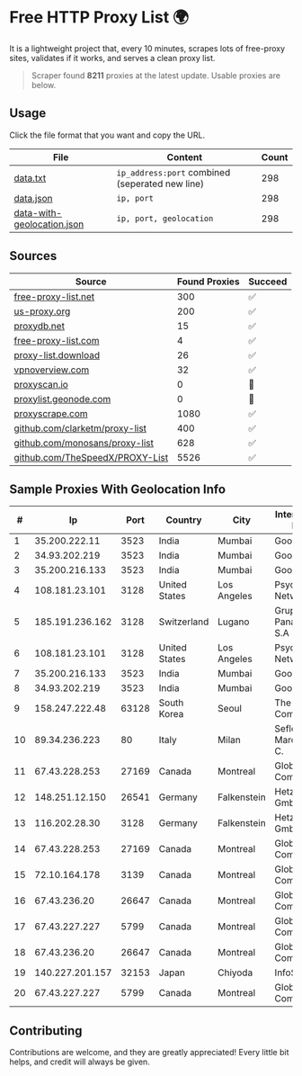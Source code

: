 
# Free HTTP Proxy List 🌍

It is a lightweight project that, every 10 minutes, scrapes lots of free-proxy sites, validates if it works, and serves a clean proxy list.


> Scraper found **8211** proxies at the latest update. Usable proxies are below.

## Usage

Click the file format that you want and copy the URL.


|File|Content|Count|
|----|-------|-----|
|[data.txt](https://raw.githubusercontent.com/themiralay/Proxy-List-World/master/data.txt)|`ip_address:port` combined (seperated new line)|298|
|[data.json](https://raw.githubusercontent.com/themiralay/Proxy-List-World/master/data.json)|`ip, port`|298|
|[data-with-geolocation.json](https://raw.githubusercontent.com/themiralay/Proxy-List-World/master/data-with-geolocation.json)|`ip, port, geolocation`|298|

## Sources

|Source|Found Proxies|Succeed|
|------|-------------|-------|
|[free-proxy-list.net](https://free-proxy-list.net)|300|✅|
|[us-proxy.org](https://www.us-proxy.org)|200|✅|
|[proxydb.net](http://proxydb.net)|15|✅|
|[free-proxy-list.com](https://free-proxy-list.com/?page=&port=&type%5B%5D=http&type%5B%5D=https&up_time=0&search=Search)|4|✅|
|[proxy-list.download](https://www.proxy-list.download/HTTP)|26|✅|
|[vpnoverview.com](https://vpnoverview.com/privacy/anonymous-browsing/free-proxy-servers)|32|✅|
|[proxyscan.io](https://www.proxyscan.io)|0|🚫|
|[proxylist.geonode.com](https://proxylist.geonode.com/api/proxy-list?limit=300&page=1&sort_by=lastChecked&sort_type=desc&protocols=http,https)|0|🚫|
|[proxyscrape.com](https://api.proxyscrape.com/v2/?request=displayproxies&protocol=http&timeout=10000&country=all&ssl=all&anonymity=all)|1080|✅|
|[github.com/clarketm/proxy-list](https://raw.githubusercontent.com/clarketm/proxy-list/master/proxy-list-raw.txt)|400|✅|
|[github.com/monosans/proxy-list](https://raw.githubusercontent.com/monosans/proxy-list/main/proxies/http.txt)|628|✅|
|[github.com/TheSpeedX/PROXY-List](https://raw.githubusercontent.com/TheSpeedX/PROXY-List/master/http.txt)|5526|✅|


## Sample Proxies With Geolocation Info

|#|Ip|Port|Country|City|Internet Service Provider|
|-|--|----|-------|----|-------------------------|
|1|35.200.222.11|3523|India|Mumbai|Google LLC|
|2|34.93.202.219|3523|India|Mumbai|Google LLC|
|3|35.200.216.133|3523|India|Mumbai|Google LLC|
|4|108.181.23.101|3128|United States|Los Angeles|Psychz Networks|
|5|185.191.236.162|3128|Switzerland|Lugano|Grupo Panaglobal 15 S.A|
|6|108.181.23.101|3128|United States|Los Angeles|Psychz Networks|
|7|35.200.216.133|3523|India|Mumbai|Google LLC|
|8|34.93.202.219|3523|India|Mumbai|Google LLC|
|9|158.247.222.48|63128|South Korea|Seoul|The Constant Company, LLC|
|10|89.34.236.223|80|Italy|Milan|Seflow S.N.C. Di Marco Brame' & C.|
|11|67.43.228.253|27169|Canada|Montreal|GloboTech Communications|
|12|148.251.12.150|26541|Germany|Falkenstein|Hetzner Online GmbH|
|13|116.202.28.30|3128|Germany|Falkenstein|Hetzner Online GmbH|
|14|67.43.228.253|27169|Canada|Montreal|GloboTech Communications|
|15|72.10.164.178|3139|Canada|Montreal|GloboTech Communications|
|16|67.43.236.20|26647|Canada|Montreal|GloboTech Communications|
|17|67.43.227.227|5799|Canada|Montreal|GloboTech Communications|
|18|67.43.236.20|26647|Canada|Montreal|GloboTech Communications|
|19|140.227.201.157|32153|Japan|Chiyoda|InfoSphere|
|20|67.43.227.227|5799|Canada|Montreal|GloboTech Communications|



## Contributing

Contributions are welcome, and they are greatly appreciated! Every
little bit helps, and credit will always be given.

